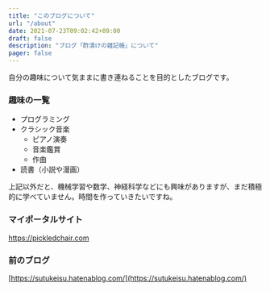 ```yaml
---
title: "このブログについて"
url: "/about"
date: 2021-07-23T09:02:42+09:00
draft: false
description: "ブログ「酢漬けの雑記帳」について"
pager: false
---
```


自分の趣味について気ままに書き連ねることを目的としたブログです。

### 趣味の一覧

- プログラミング
- クラシック音楽
  - ピアノ演奏
  - 音楽鑑賞
  - 作曲
- 読書（小説や漫画）

上記以外だと、機械学習や数学、神経科学などにも興味がありますが、まだ積極的に学べていません。時間を作っていきたいですね。

### マイポータルサイト

https://pickledchair.com

### 前のブログ

[https://sutukeisu.hatenablog.com/](https://sutukeisu.hatenablog.com/)
